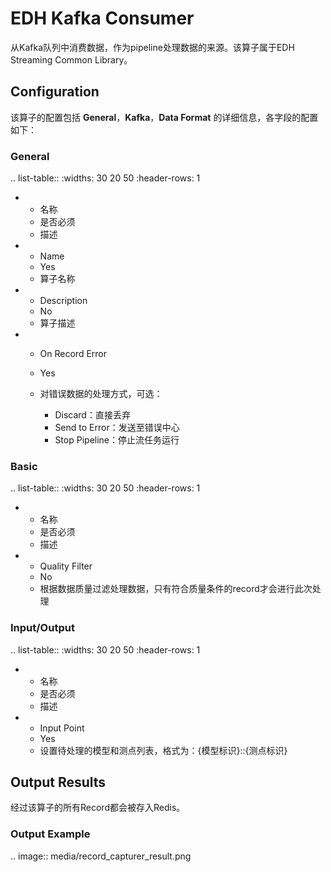 # EDH Kafka Consumer

从Kafka队列中消费数据，作为pipeline处理数据的来源。该算子属于EDH Streaming Common Library。


## Configuration

该算子的配置包括 **General**，**Kafka**，**Data Format** 的详细信息，各字段的配置如下：

### General

.. list-table::
   :widths: 30 20 50
   :header-rows: 1

   * - 名称
     - 是否必须
     - 描述
   * - Name
     - Yes
     - 算子名称
   * - Description
     - No
     - 算子描述
   * - On Record Error
     - Yes
     - 对错误数据的处理方式，可选：

       + Discard：直接丢弃
       + Send to Error：发送至错误中心
       + Stop Pipeline：停止流任务运行

### Basic

.. list-table::
   :widths: 30 20 50
   :header-rows: 1

   * - 名称
     - 是否必须
     - 描述
   * - Quality Filter
     - No
     - 根据数据质量过滤处理数据，只有符合质量条件的record才会进行此次处理

### Input/Output

.. list-table::
   :widths: 30 20 50
   :header-rows: 1

   * - 名称
     - 是否必须
     - 描述
   * - Input Point
     - Yes
     - 设置待处理的模型和测点列表，格式为：{模型标识}::{测点标识}


## Output Results

经过该算子的所有Record都会被存入Redis。

### Output Example

.. image:: media/record_capturer_result.png

<!--end-->
